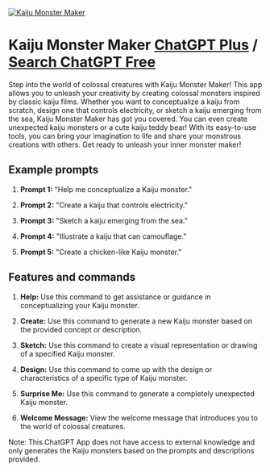 
[![Kaiju Monster Maker](https://files.oaiusercontent.com/file-irr9wY3qFJg8lABC6nHHzH4H?se=2123-10-17T04%3A39%3A50Z&sp=r&sv=2021-08-06&sr=b&rscc=max-age%3D31536000%2C%20immutable&rscd=attachment%3B%20filename%3D7b53bc5a-c776-4cb3-9f8e-3582cfc58827.png&sig=INutSQmgNy83SlkNfzgGtOrAH93PoippvyqJBIxMbDA%3D)](https://chat.openai.com/g/g-q4Xx5QLwU-kaiju-monster-maker)

# Kaiju Monster Maker [ChatGPT Plus](https://chat.openai.com/g/g-q4Xx5QLwU-kaiju-monster-maker) / [Search ChatGPT Free](https://gptcall.net/index.html#/?search=Kaiju%20Monster%20Maker)

Step into the world of colossal creatures with Kaiju Monster Maker! This app allows you to unleash your creativity by creating colossal monsters inspired by classic kaiju films. Whether you want to conceptualize a kaiju from scratch, design one that controls electricity, or sketch a kaiju emerging from the sea, Kaiju Monster Maker has got you covered. You can even create unexpected kaiju monsters or a cute kaiju teddy bear! With its easy-to-use tools, you can bring your imagination to life and share your monstrous creations with others. Get ready to unleash your inner monster maker!

## Example prompts

1. **Prompt 1:** "Help me conceptualize a Kaiju monster."

2. **Prompt 2:** "Create a kaiju that controls electricity."

3. **Prompt 3:** "Sketch a kaiju emerging from the sea."

4. **Prompt 4:** "Illustrate a kaiju that can camouflage."

5. **Prompt 5:** "Create a chicken-like Kaiju monster."

## Features and commands

1. **Help:** Use this command to get assistance or guidance in conceptualizing your Kaiju monster.

2. **Create:** Use this command to generate a new Kaiju monster based on the provided concept or description.

3. **Sketch:** Use this command to create a visual representation or drawing of a specified Kaiju monster.

4. **Design:** Use this command to come up with the design or characteristics of a specific type of Kaiju monster.

5. **Surprise Me:** Use this command to generate a completely unexpected Kaiju monster.

6. **Welcome Message:** View the welcome message that introduces you to the world of colossal creatures.

Note: This ChatGPT App does not have access to external knowledge and only generates the Kaiju monsters based on the prompts and descriptions provided.


